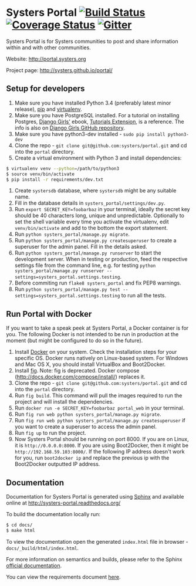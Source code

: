 Systers Portal [![Build Status](https://travis-ci.org/systers/portal.svg?branch=master)](https://travis-ci.org/systers/portal) [![Coverage Status](https://coveralls.io/repos/systers/portal/badge.png?branch=master)](https://coveralls.io/r/systers/portal?branch=master) [![Gitter](https://badges.gitter.im/Join%20Chat.svg)](https://gitter.im/systers/portal?utm_source=badge&utm_medium=badge&utm_campaign=pr-badge&utm_content=badge)
==============

Systers Portal is for Systers communities to post and share information within
and with other communities.

Website: http://portal.systers.org

Project page: http://systers.github.io/portal/


Setup for developers
--------------------

1. Make sure you have installed Python 3.4 (preferably latest minor release),
   [pip](https://pip.pypa.io/en/latest/) and [virtualenv](http://www.virtualenv.org/en/latest/).
1. Make sure you have PostgreSQL installed. For a tutorial on installing
   Postgres, [Django Girls'](http://djangogirls.org) ebook,
   [Tutorials Extension](http://djangogirls.org/resources/), is a reference.
   The info is also on [Django Girls GitHub repository](https://github.com/DjangoGirls/tutorial-extensions/blob/master/optional_postgresql_installation/README.md).
1. Make sure you have python3-dev installed - `sudo pip install python3-dev`
1. Clone the repo - `git clone git@github.com:systers/portal.git` and cd into
  the `portal` directory.
1. Create a virtual environment with Python 3 and install dependencies:

 ```bash
 $ virtualenv venv --python=/path/to/python3
 $ source venv/bin/activate
 $ pip install -r requirements/dev.txt
 ```
1. Create `systersdb` database, where `systersdb` might be any suitable name.
1. Fill in the database details in `systers_portal/settings/dev.py`.
1. Run `export SECRET_KEY=foobarbaz` in your terminal, ideally the secret key
  should be 40 characters long, unique and unpredictable. Optionally to set the
  shell variable every time you activate the virtualenv, edit `venv/bin/activate`
  and add to the bottom the export statement.
1. Run `python systers_portal/manage.py migrate`.
1. Run `python systers_portal/manage.py createsuperuser` to create a superuser for the admin panel.
  Fill in the details asked.
1. Run `python systers_portal/manage.py runserver` to start the development server. When in testing
  or production, feed the respective settings file from the command line, e.g. for
  testing `python systers_portal/manage.py runserver --settings=systers_portal.settings.testing`.
1. Before commiting run `flake8 systers_portal` and fix PEP8 warnings.
1. Run `python systers_portal/manage.py test --settings=systers_portal.settings.testing`
  to run all the tests.



Run Portal with Docker
----------------------

If you want to take a speak peek at Systers Portal, a Docker container is for
you. The following Docker is not intended to be run in production at the
moment (but might be configured to do so in the future).

1. Install [Docker](https://docs.docker.com/installation/) on your system.
  Check the installation steps for your specific OS. Docker runs natively on
  Linux-based system. For Windows and Mac OS X, you should install VirtualBox
  and Boot2Docker.
1. Install [fig](http://www.fig.sh/install.html). Note: fig is deprecated. Docker
  compose (http://docs.docker.com/compose/install/) replaces it.
1. Clone the repo - `git clone git@github.com:systers/portal.git` and cd into
  the `portal` directory.
1. Run `fig build`. This command will pull the images required to run the project
  and will install the dependencies.
1. Run `docker run -e SECRET_KEY=foobarbaz portal_web` in your terminal.
1. Run `fig run web python systers_portal/manage.py migrate`.
1. Run `fig run web python systers_portal/manage.py createsuperuser` if you
  want to create a superuser to access the admin panel.
1. Run `fig up` to run the project.
1. Now Systers Portal should be running on port 8000. If you are on Linux, it
  is `http://0.0.0.0:8000`. If you are using Boot2Docker, then it might be
  `http://192.168.59.103:8000/`. If the following IP address doesn't work for
  you, run `boot2docker ip` and replace the previous ip with the Boot2Docker
  outputted IP address.


Documentation
-------------

Documentation for Systers Portal is generated using [Sphinx](http://sphinx-doc.org/)
and available online at http://systers-portal.readthedocs.org/

To build the documentation locally run:
```bash
$ cd docs/
$ make html
```

To view the documentation open the generated `index.html` file in browser -
`docs/_build/html/index.html`.

For more information on semantics and builds, please refer to the Sphinx
[official documentation](http://sphinx-doc.org/contents.html).

You can view the requirements document [here](docs/requirements/Systers_GSoC14_Portal_Requirements.pdf).
